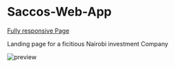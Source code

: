 # Saccos-Web-App

[Fully responsive Page](https://zadok-kinara.github.io/Saccos-Web-App/)

Landing page for a ficitious Nairobi investment Company

![preview](https://github.com/zadok-kinara/Saccos-Web-App/blob/master/img/Screenshot_2019-10-29%20Nairobi%20Saccos.png) 
